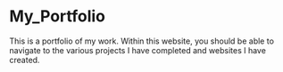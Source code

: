 # My_Portfolio
 This is a portfolio of my work. Within this website, you should be able to navigate to the various projects I have completed and websites I have created.
